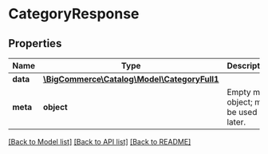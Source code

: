 # CategoryResponse

## Properties
Name | Type | Description | Notes
------------ | ------------- | ------------- | -------------
**data** | [**\BigCommerce\Catalog\Model\CategoryFull1**](CategoryFull1.md) |  | [optional] 
**meta** | **object** | Empty meta object; may be used later. | [optional] 

[[Back to Model list]](../../README.md#documentation-for-models) [[Back to API list]](../../README.md#documentation-for-api-endpoints) [[Back to README]](../../README.md)

